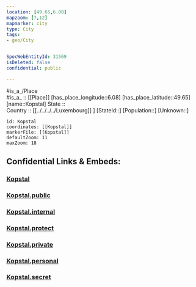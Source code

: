 ```yaml
---
location: [49.65,6.08] 
mapzoom: [7,12] 
mapmarker: city 
type: City
tags:
- geo/City


SpocWebEntityId: 31569
isDeleted: false
confidential: public

---
```

#is_a_/Place  
#is_a_ :: [[Place]] 
[has_place_longitude::6.08] 
[has_place_latitude::49.65] 
[name::Kopstal] 
State ::  
Country :: [[../../../../Luxembourg]] ] 
[StateId::] 
[Population::] 
[Unknown::] 


```leaflet
id: Kopstal
coordinates: [[Kopstal]] 
markerFile: [[Kopstal]] 
defaultZoom: 11 
maxZoom: 18
```


## Confidential Links & Embeds: 

### [Kopstal](/_Standards/Earth/Continent/Europe/Europe~West/Luxembourg/City/Kopstal.md) 

### [Kopstal.public](/_public/Earth/Continent/Europe/Europe~West/Luxembourg/City/Kopstal.public.md) 

### [Kopstal.internal](/_internal/Earth/Continent/Europe/Europe~West/Luxembourg/City/Kopstal.internal.md) 

### [Kopstal.protect](/_protect/Earth/Continent/Europe/Europe~West/Luxembourg/City/Kopstal.protect.md) 

### [Kopstal.private](/_private/Earth/Continent/Europe/Europe~West/Luxembourg/City/Kopstal.private.md) 

### [Kopstal.personal](/_personal/Earth/Continent/Europe/Europe~West/Luxembourg/City/Kopstal.personal.md) 

### [Kopstal.secret](/_secret/Earth/Continent/Europe/Europe~West/Luxembourg/City/Kopstal.secret.md)

